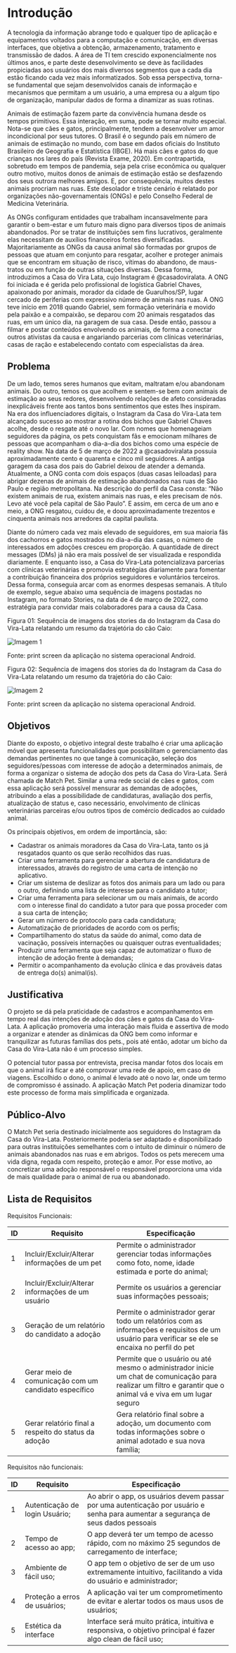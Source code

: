 # Introdução

A tecnologia da informação abrange todo e qualquer tipo de aplicação e equipamentos voltados para a computação e comunicação, em diversas interfaces, que objetiva a obtenção, armazenamento, tratamento e transmissão de dados. A área de TI tem crescido exponencialmente nos últimos anos, e parte deste desenvolvimento se deve às facilidades propiciadas aos usuários dos mais diversos segmentos que a cada dia estão ficando cada vez mais informatizados. Sob essa perspectiva, torna-se fundamental que sejam desenvolvidos canais de informação e mecanismos que permitam a um usuário, a uma empresa ou a algum tipo de organização, manipular dados de forma a dinamizar as suas rotinas.

Animais de estimação fazem parte da convivência humana desde os tempos primitivos. Essa interação, em suma, pode se tornar muito especial. Nota-se que cães e gatos, principalmente, tendem a desenvolver um amor incondicional por seus tutores. O Brasil é o segundo país em número de animais de estimação no mundo, com base em dados oficiais do Instituto Brasileiro de Geografia e Estatística (IBGE). Há mais cães e gatos do que crianças nos lares do país (Revista Exame, 2020). Em contrapartida, sobretudo em tempos de pandemia, seja pela crise econômica ou qualquer outro motivo, muitos donos de animais de estimação estão se desfazendo dos seus outrora melhores amigos. E, por consequência, muitos destes animais procriam nas ruas. Este desolador e triste cenário é relatado por organizações não-governamentais (ONGs) e pelo Conselho Federal de Medicina Veterinária. 

As ONGs configuram entidades que trabalham incansavelmente para garantir o bem-estar e um futuro mais digno para diversos tipos de animais abandonados. Por se tratar de instituições sem fins lucrativos, geralmente elas necessitam de auxílios financeiros fontes diversificadas. Majoritariamente as ONGs da causa animal são formadas por grupos de pessoas que atuam em conjunto para resgatar, acolher e proteger animais que se encontram em situação de risco, vítimas do abandono, de maus-tratos ou em função de outras situações diversas. Dessa forma, introduzimos a Casa do Vira Lata, cujo Instagram é @casadoviralata. A ONG foi iniciada e é gerida pelo profissional de logística Gabriel Chaves, apaixonado por animais, morador da cidade de Guarulhos/SP, lugar cercado de periferias com expressivo número de animais nas ruas. A ONG teve início em 2018 quando Gabriel, sem formação veterinária e movido pela paixão e a compaixão, se deparou com 20 animais resgatados das ruas, em um único dia, na garagem de sua casa. Desde então, passou a filmar e postar conteúdos envolvendo os animais, de forma a conectar outros ativistas da causa e angariando parcerias com clínicas veterinárias, casas de ração e estabelecendo contato com especialistas da área.


## Problema
De um lado, temos seres humanos que evitam, maltratam e/ou abandonam animais. Do outro, temos os que acolhem e sentem-se bem com animais de estimação ao seus redores, desenvolvendo relações de afeto consideradas inexplicáveis frente aos tantos bons sentimentos que estes lhes inspiram. Na era dos influenciadores digitais, o Instagram da Casa do Vira-Lata tem alcançado sucesso ao mostrar a rotina dos bichos que Gabriel Chaves acolhe, desde o resgate até o novo lar. Com nomes que homenageiam seguidores da página, os pets conquistam fãs e emocionam milhares de pessoas que acompanham o dia-a-dia dos bichos como uma espécie de reality show. Na data de 5 de março de 2022 a @casadoviralata possuia aproximadamente cento e quarenta e cinco mil seguidores. A antiga garagem da casa dos pais do Gabriel deixou de atender a demanda. Atualmente, a ONG conta com dois espaços (duas casas leiloadas) para abrigar dezenas de animais de estimação abandonados nas ruas de São Paulo e região metropolitana. Na descrição do perfil da Casa consta: “Não existem animais de rua, existem animais nas ruas, e eles precisam de nós. Levo até você pela capital de São Paulo”. E assim, em cerca de um ano e meio, a ONG resgatou, cuidou de, e doou aproximadamente trezentos e cinquenta animais nos arredores da capital paulista.

Diante do número cada vez mais elevado de seguidores, em sua maioria fãs dos cachorros e gatos mostrados no dia-a-dia das casas, o número de interessados em adoções cresceu em proporção. A quantidade de direct messages (DMs) já não era mais possível de ser visualizada e respondida diariamente. E enquanto isso, a Casa do Vira-Lata potencializava parcerias com clínicas veterinárias e promovia estratégias diariamente para fomentar a contribuição financeira dos próprios seguidores e voluntários terceiros. Dessa forma, conseguia arcar com as enormes despesas semanais. A título de exemplo, segue abaixo uma sequência de imagens postadas no Instagram, no formato Stories, na data de 4 de março de 2022, como estratégia para convidar mais colaboradores para a causa da Casa.

Figura 01: Sequência de imagens dos stories da do Instagram da Casa do Vira-Lata relatando um resumo da trajetória do cão Caio:

![Imagem 1](https://user-images.githubusercontent.com/81600423/161314062-fb7ef54c-cd7d-40a5-b07e-9ef6665fb70a.png)

Fonte: print screen da aplicação no sistema operacional Android.

Figura 02: Sequência de imagens dos stories da do Instagram da Casa do Vira-Lata relatando um resumo da trajetória do cão Caio:

![Imagem 2](https://user-images.githubusercontent.com/81600423/161315002-3f736505-0c86-49bb-b3ce-ad516b2ca35e.png)

Fonte: print screen da aplicação no sistema operacional Android.


## Objetivos

Diante do exposto, o objetivo integral deste trabalho é criar uma aplicação móvel que apresenta funcionalidades que possibilitam o gerenciamento das demandas pertinentes no que tange à comunicação, seleção dos seguidores/pessoas com interesse de adoção a determinados animais, de forma a organizar o sistema de adoção dos pets da Casa do Vira-Lata. Será chamada de Match Pet. Similar a uma rede social de cães e gatos, com essa aplicação será possível mensurar as demandas de adoções, atribuindo a elas a possibilidade de candidaturas, avaliação dos perfis, atualização de status e, caso necessário, envolvimento de clínicas veterinárias parceiras e/ou outros tipos de comércio dedicados ao cuidado animal.

Os principais objetivos, em ordem de importância, são:

* Cadastrar os animais moradores da Casa do Vira-Lata, tanto os já resgatados quanto os que serão recolhidos das ruas.
* Criar uma ferramenta para gerenciar a abertura de candidatura de interessados, através do registro de uma carta de intenção no aplicativo. 
* Criar um sistema de deslizar as fotos dos animais para um lado ou para o outro, definindo uma lista de interesse para o candidato a tutor;
* Criar uma ferramenta para selecionar um ou mais animais, de acordo com o interesse final do candidato a tutor para que possa proceder com a sua carta de intenção;
* Gerar um número de protocolo para cada candidatura;
* Automatização de prioridades de acordo com os perfis;
* Compartilhamento do status da saúde do animal, como data de vacinação, possíveis internações ou quaisquer outras eventualidades;
* Produzir uma ferramenta que seja capaz de automatizar o fluxo de intenção de adoção frente à demandas;
* Permitir o acompanhamento da evolução clínica e das prováveis datas de entrega do(s) animal(is).


## Justificativa

O projeto se dá pela praticidade de cadastros e acompanhamentos em tempo real das intenções de adoção dos cães e gatos da Casa do Vira-Lata. A aplicação promoveria uma interação mais fluida e assertiva de modo a organizar e atender as dinâmicas da ONG bem como informar e tranquilizar as futuras famílias dos pets., pois até então, adotar um bicho da Casa do Vira-Lata não é um processo simples. 

O potencial tutor passa por entrevista, precisa mandar fotos dos locais em que o animal irá ficar e até comprovar uma rede de apoio, em caso de viagens. Escolhido o dono, o animal é levado até o novo lar, onde um termo de compromisso é assinado. A aplicação Match Pet poderia dinamizar todo este processo de forma mais simplificada e organizada.


## Público-Alvo

O Match Pet seria destinado inicialmente aos seguidores do Instagram da Casa do Vira-Lata. Posteriormente poderia ser adaptado e disponibilizado para outras instituições semelhantes com o intuito de diminuir o número de animais abandonados nas ruas e em abrigos. Todos os pets merecem uma vida digna, regada com respeito, proteção e amor. Por esse motivo, ao concretizar uma adoção responsável o responsável proporciona uma vida de mais qualidade para o animal de rua ou abandonado.


## Lista de Requisitos

Requisitos Funcionais:

| ID | Requisito | Especificação |
| -- | --------- | ------------- |
| 1 | Incluir/Excluir/Alterar informações de um pet | Permite o administrador gerenciar todas informações como foto, nome, idade estimada e porte do animal; |
| 2 | Incluir/Excluir/Alterar informações de um usuário | Permite os usuários a gerenciar suas informações pessoais;  |
| 3 | Geração de um relatório do candidato a adoção | Permite o administrador gerar todo um relatórios com as informações e requisitos de um usuário para verificar se ele se encaixa no perfil do pet |
| 4 | Gerar meio de comunicação com um candidato específico  | Permite que o usuário ou até mesmo o administrador inicie um chat de comunicação para realizar um filtro e garantir que o animal vá e viva em um lugar seguro |
| 5 | Gerar relatório final a respeito do status da adoção | Gera relatório final sobre a adoção, um documento com todas informações sobre o animal adotado e sua nova família; |

Requisitos não funcionais:

| ID | Requisito | Especificação |
| -- | --------- | ------------- |
| 1 | Autenticação de login Usuário; | Ao abrir o app, os usuários devem passar por uma autenticação por usuário e senha para aumentar a segurança de seus dados pessoais |
| 2 | Tempo de acesso ao app; | O app deverá ter um tempo de acesso rápido, com no máximo 25 segundos de carregamento de interface; |
| 3 | Ambiente de fácil uso; | O app tem o objetivo de ser de um uso extremamente intuitivo, facilitando a vida do usuário e administrador; |
| 4 | Proteção a erros de usuários; | A aplicação vai ter um comprometimento de evitar e alertar todos os maus usos de usuários; |
| 5 | Estética da interface | Interface será muito prática, intuitiva e responsiva, o objetivo principal é fazer algo clean de fácil uso; |

